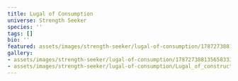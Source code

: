 ```yaml
---
title: Lugal of Consumption
universe: Strength Seeker
species: ''
tags: []
bio: ''
featured: assets/images/strength-seeker/lugal-of-consumption/1787273881356583336_1-2.jpg
gallery:
- assets/images/strength-seeker/lugal-of-consumption/1787273881356583336_1-2.jpg
- assets/images/strength-seeker/lugal-of-consumption/Lugal_of_construction-2.png
---
```


